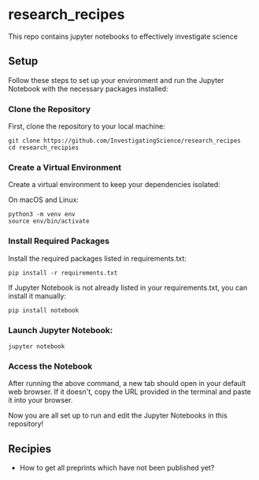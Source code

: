 # research_recipes

This repo contains jupyter notebooks to effectively investigate science


## Setup 

Follow these steps to set up your environment and run the Jupyter Notebook with the necessary packages installed:

### Clone the Repository

First, clone the repository to your local machine:

```
git clone https://github.com/InvestigatingScience/research_recipes 
cd research_recipies
```

### Create a Virtual Environment

Create a virtual environment to keep your dependencies isolated:

On macOS and Linux:
```
python3 -m venv env
source env/bin/activate
```

### Install Required Packages

Install the required packages listed in requirements.txt:

```pip install -r requirements.txt```

If Jupyter Notebook is not already listed in your requirements.txt, you can install it manually:

```pip install notebook```

### Launch Jupyter Notebook:

```jupyter notebook```

### Access the Notebook

After running the above command, a new tab should open in your default web browser. If it doesn't, copy the URL provided in the terminal and paste it into your browser.

Now you are all set up to run and edit the Jupyter Notebooks in this repository!


## Recipies

- How to get all preprints which have not been published yet?